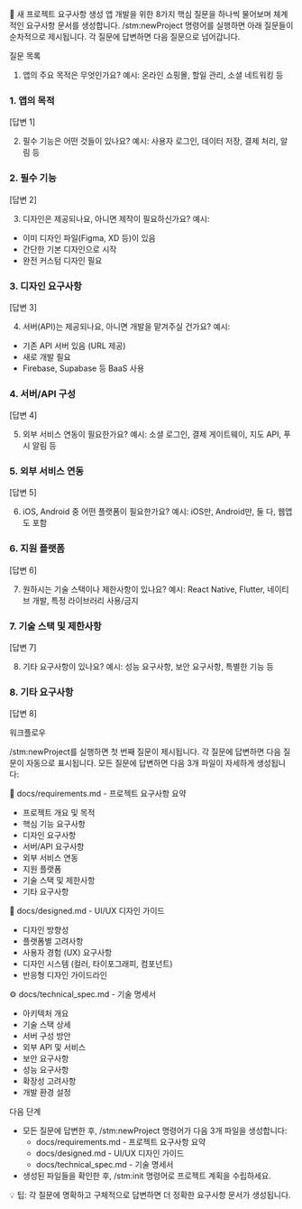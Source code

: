 📱 새 프로젝트 요구사항 생성
앱 개발을 위한 8가지 핵심 질문을 하나씩 물어보며 체계적인 요구사항 문서를 생성합니다.
/stm:newProject 명령어를 실행하면 아래 질문들이 순차적으로 제시됩니다. 각 질문에 답변하면 다음 질문으로 넘어갑니다.

질문 목록

1. 앱의 주요 목적은 무엇인가요?
예시: 온라인 쇼핑몰, 할일 관리, 소셜 네트워킹 등

### 1. 앱의 목적
[답변 1]

2. 필수 기능은 어떤 것들이 있나요?
예시: 사용자 로그인, 데이터 저장, 결제 처리, 알림 등

### 2. 필수 기능
[답변 2]

3. 디자인은 제공되나요, 아니면 제작이 필요하신가요?
예시:
- 이미 디자인 파일(Figma, XD 등)이 있음
- 간단한 기본 디자인으로 시작
- 완전 커스텀 디자인 필요

### 3. 디자인 요구사항
[답변 3]

4. 서버(API)는 제공되나요, 아니면 개발을 맡겨주실 건가요?
예시:
- 기존 API 서버 있음 (URL 제공)
- 새로 개발 필요
- Firebase, Supabase 등 BaaS 사용

### 4. 서버/API 구성
[답변 4]

5. 외부 서비스 연동이 필요한가요?
예시: 소셜 로그인, 결제 게이트웨이, 지도 API, 푸시 알림 등

### 5. 외부 서비스 연동
[답변 5]

6. iOS, Android 중 어떤 플랫폼이 필요한가요?
예시: iOS만, Android만, 둘 다, 웹앱도 포함

### 6. 지원 플랫폼
[답변 6]

7. 원하시는 기술 스택이나 제한사항이 있나요?
예시: React Native, Flutter, 네이티브 개발, 특정 라이브러리 사용/금지

### 7. 기술 스택 및 제한사항
[답변 7]

8. 기타 요구사항이 있나요?
예시: 성능 요구사항, 보안 요구사항, 특별한 기능 등

### 8. 기타 요구사항
[답변 8]

워크플로우

/stm:newProject를 실행하면 첫 번째 질문이 제시됩니다.
각 질문에 답변하면 다음 질문이 자동으로 표시됩니다.
모든 질문에 답변하면 다음 3개 파일이 자세하게 생성됩니다:

📄 docs/requirements.md - 프로젝트 요구사항 요약
   - 프로젝트 개요 및 목적
   - 핵심 기능 요구사항
   - 디자인 요구사항
   - 서버/API 요구사항
   - 외부 서비스 연동
   - 지원 플랫폼
   - 기술 스택 및 제한사항
   - 기타 요구사항

🎨 docs/designed.md - UI/UX 디자인 가이드
   - 디자인 방향성
   - 플랫폼별 고려사항
   - 사용자 경험 (UX) 요구사항
   - 디자인 시스템 (컬러, 타이포그래피, 컴포넌트)
   - 반응형 디자인 가이드라인

⚙️ docs/technical_spec.md - 기술 명세서
   - 아키텍처 개요
   - 기술 스택 상세
   - 서버 구성 방안
   - 외부 API 및 서비스
   - 보안 요구사항
   - 성능 요구사항
   - 확장성 고려사항
   - 개발 환경 설정

다음 단계

- 모든 질문에 답변한 후, /stm:newProject 명령어가 다음 3개 파일을 생성합니다:
  - docs/requirements.md - 프로젝트 요구사항 요약
  - docs/designed.md - UI/UX 디자인 가이드
  - docs/technical_spec.md - 기술 명세서
- 생성된 파일들을 확인한 후, /stm:init 명령어로 프로젝트 계획을 수립하세요.

💡 팁: 각 질문에 명확하고 구체적으로 답변하면 더 정확한 요구사항 문서가 생성됩니다.
